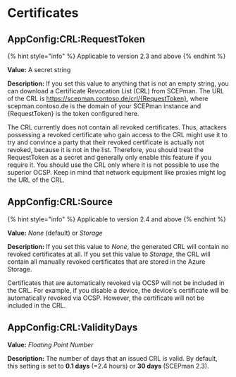 # Certificates

## AppConfig:CRL:RequestToken

{% hint style="info" %}
Applicable to version 2.3 and above
{% endhint %}

**Value:** A secret string

**Description:** If you set this value to anything that is not an empty string, you can download a Certificate Revocation List (CRL) from SCEPman. The URL of the CRL is https://scepman.contoso.de/crl/{RequestToken}, where scepman.contoso.de is the domain of your SCEPman instance and {RequestToken} is the token configured here.

The CRL currently does not contain all revoked certificates. Thus, attackers possessing a revoked certificate who gain access to the CRL might use it to try and convince a party that their revoked certificate is actually not revoked, because it is not in the list. Therefore, you should treat the RequestToken as a secret and generally only enable this feature if you require it. You should use the CRL only where it is not possible to use the superior OCSP. Keep in mind that network equipment like proxies might log the URL of the CRL.

## AppConfig:CRL:Source

{% hint style="info" %}
Applicable to version 2.4 and above
{% endhint %}

**Value:** *None* (default) or *Storage*

**Description:** If you set this value to *None*, the generated CRL will contain no revoked certificates at all. If you set this value to *Storage*, the CRL will contain all manually revoked certificates that are stored in the Azure Storage.

Certificates that are automatically revoked via OCSP will not be included in the CRL. For example, if you disable a device, the device's certificate will be automatically revoked via OCSP. However, the certificate will not be included in the CRL.

## AppConfig:CRL:ValidityDays

**Value:** _Floating Point Number_

**Description:** The number of days that an issued CRL is valid. By default, this setting is set to **0.1 days** (=2.4 hours) or **30 days** (SCEPman 2.3).